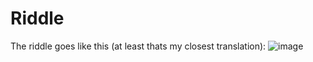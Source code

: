 # Riddle
The riddle goes like this (at least thats my closest translation):
![image](https://user-images.githubusercontent.com/62220780/173533165-890533b7-c5ad-47fd-a101-6ceff4316797.png)
